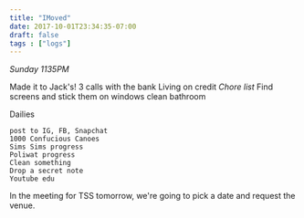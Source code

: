 ```yaml
---
title: "IMoved"
date: 2017-10-01T23:34:35-07:00
draft: false
tags : ["logs"]
---
```


*Sunday 1135PM*

Made it to Jack's!
3 calls with the bank
Living on credit
*Chore list*
    Find screens and stick them on windows
    clean bathroom

Dailies

    post to IG, FB, Snapchat
    1000 Confucious Canoes
    Sims Sims progress
    Poliwat progress
    Clean something
    Drop a secret note
    Youtube edu


In the meeting for TSS tomorrow, we're going to pick a date and request the venue.

